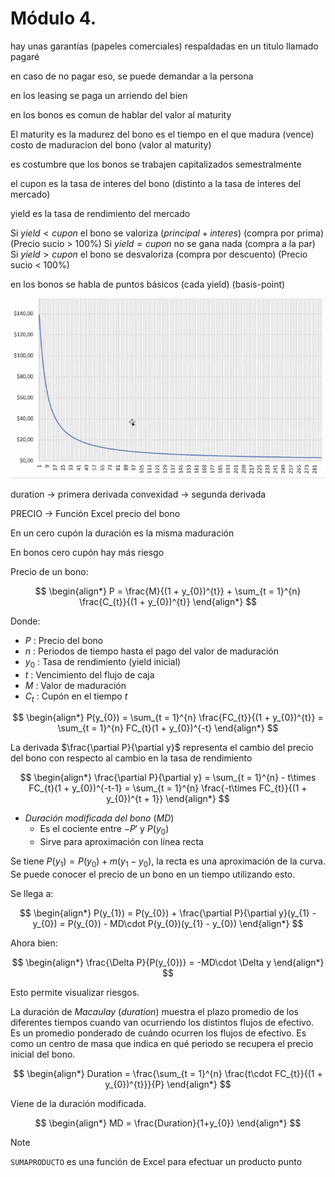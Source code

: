 # Módulo 4.

hay unas garantías (papeles comerciales) respaldadas en un titulo llamado pagaré

en caso de no pagar eso, se puede demandar a la persona

en los leasing se paga un arriendo del bien

en los bonos es comun de hablar del valor al maturity

El maturity es la madurez del bono
es el tiempo en el que madura (vence)
costo de maduracion del bono (valor al maturity)

es costumbre que los bonos se trabajen capitalizados semestralmente


el cupon es la tasa de interes del bono (distinto a la tasa de interes del mercado)

yield es la tasa de rendimiento del mercado


Si $yield < cupon$ el bono se valoriza ($principal + interes$) (compra por prima) (Precio sucio > 100%)
Si $yield = cupon$ no se gana nada (compra a la par)
Si $yield > cupon$ el bono se desvaloriza (compra por descuento) (Precio sucio < 100%)

en los bonos se habla de puntos básicos (cada yield) (basis-point)

![](attachments/Pasted%20image%2020230411173453.png)

duration -> primera derivada
convexidad -> segunda derivada


PRECIO -> Función Excel precio del bono


En un cero cupón la duración es la misma maduración


En bonos cero cupón hay más riesgo

Precio de un bono:

$$
\begin{align*}
	P = \frac{M}{(1 + y_{0})^{t}} + \sum_{t = 1}^{n} \frac{C_{t}}{(1 + y_{0})^{t}}
\end{align*}
$$

Donde:
- $P$  : Precio del bono
- $n$ : Periodos de tiempo hasta el pago del valor de maduración
- $y_{0}$ : Tasa de rendimiento (yield inicial)
- $t$ : Vencimiento del flujo de caja
- $M$ :  Valor de maduración
- $C_{t}$ : Cupón en el tiempo $t$

$$
\begin{align*}
	P(y_{0}) = \sum_{t = 1}^{n} \frac{FC_{t}}{(1 + y_{0})^{t}} = \sum_{t = 1}^{n} FC_{t}(1 + y_{0})^{-t}
\end{align*}
$$

La derivada $\frac{\partial P}{\partial y}$ representa el cambio del precio del bono con respecto al cambio en la tasa de rendimiento 

$$
\begin{align*}
	\frac{\partial P}{\partial y} = \sum_{t = 1}^{n} - t\times FC_{t}(1 + y_{0})^{-t-1} = \sum_{t = 1}^{n} \frac{-t\times FC_{t}}{(1 + y_{0})^{t + 1}}
\end{align*}
$$


- _Duración modificada del bono_ ($MD$)
	- Es el cociente entre $-P'$ y $P(y_{0})$
	- Sirve para aproximación con línea recta

Se tiene $P(y_{1}) = P(y_{0}) + m(y_{1} - y_{0})$, la recta es una aproximación de la curva. Se puede conocer el precio de un bono en un tiempo utilizando esto.

Se llega a:

$$
\begin{align*}
	P(y_{1}) = P(y_{0}) + \frac{\partial P}{\partial y}(y_{1} - y_{0}) = P(y_{0}) - MD\cdot P(y_{0})(y_{1} - y_{0})
\end{align*}
$$

Ahora bien:

$$
\begin{align*}
	\frac{\Delta P}{P(y_{0})} = -MD\cdot \Delta y
\end{align*}
$$

Esto permite visualizar riesgos.



La duración de _Macaulay_ (_duration_) muestra el plazo promedio de los diferentes tiempos cuando van ocurriendo los distintos flujos de efectivo. Es un promedio ponderado de cuándo ocurren los flujos de efectivo. Es como un centro de masa que indica en qué periodo se recupera el precio inicial del bono.

$$
\begin{align*}
	Duration = \frac{\sum_{t = 1}^{n} \frac{t\cdot FC_{t}}{(1 + y_{0})^{t}}}{P}
\end{align*}
$$

Viene de la duración modificada.

$$
\begin{align*}
	MD = \frac{Duration}{1+y_{0}}
\end{align*}
$$

>[!Note]
>`SUMAPRODUCTO` es una función de Excel para efectuar un producto punto


